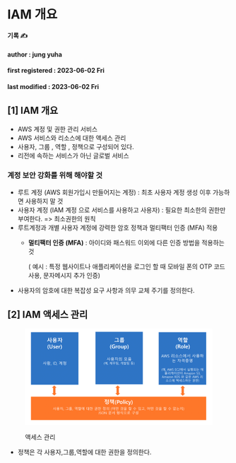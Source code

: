 # IAM 개요

**기록 ✍️**

#### author : jung yuha

#### first registered : 2023-06-02 Fri

#### last modified : 2023-06-02 Fri

## \[1] IAM 개요

* AWS 계정 및 권한 관리 서비스
* AWS 서비스와 리소스에 대한 액세스 관리
* 사용자, 그룹 , 역할 , 정책으로 구성되어 있다.
* 리전에 속하는 서비스가 아닌 글로벌 서비스

### 계정 보안 강화를 위해 해야할 것

* 루트 계정 (AWS 회원가입시 만들어지는 계정) : 최초 사용자 계정 생성 이후 가능하면 사용하지 말 것
* 사용자 계정 (IAM 계정 으로 서비스를 사용하고 사용자) : 필요한 최소한의 권한만 부여한다. => 최소권한의 원칙
* 루트계정과 개별 사용자 계정에 강력한 암호 정책과 멀티팩터 인증 (MFA) 적용
  *   **멀티팩터 인증 (MFA)** : 아이디와 패스워드 이외에 다른 인증 방법을 적용하는 것

      ( 예시 : 특정 웹사이트나 애플리케이션을 로그인 할 때 모바일 폰의 OTP 코드 사용, 문자메시지 추가 인증)
* 사용자의 암호에 대한 복잡성 요구 사항과 의무 교체 주기를 정의한다.

## \[2] IAM 액세스 관리

<figure><img src="../.gitbook/assets/image (10).png" alt=""><figcaption><p>액세스 관리</p></figcaption></figure>

* 정책은 각 사용자,그룹,역할에 대한 권한을 정의한다.
